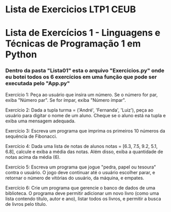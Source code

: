 # Lista de Exercicios LTP1 CEUB

# Lista de Exercícios 1 - Linguagens e Técnicas de Programação 1 em Python
### Dentro da pasta "Lista01" esta o arquivo "Exercicios.py" onde eu botei todos os 6 exercícios em uma função que pode ser executada pelo "App.py"

Exercício 1: Peça ao usuário que insira um número. Se o número for par, exiba "Número par". Se for ímpar, exiba "Número ímpar".

Exercício 2: Dada a tupla turma = ('André', 'Fernanda', 'Luiz'), peça ao usuário para digitar o nome de um aluno. Cheque se o aluno está na tupla e exiba uma mensagem adequada.

Exercício 3: Escreva um programa que imprima os primeiros 10 números da sequência de Fibonacci.

Exercício 4: Dada uma lista de notas de alunos notas = [6.3, 7.5, 9.2, 5.1, 6.8], calcule e exiba a média das notas. Além disso, exiba a quantidade de notas acima da média (6).

Exercício 5: Escreva um programa que jogue "pedra, papel ou tesoura" contra o usuário. O jogo deve continuar até o usuário escolher parar, e retornar o número de vitórias do usuário, da máquina, e empates.

Exercício 6: Crie um programa que gerencie o banco de dados de uma biblioteca. O programa deve permitir adicionar um novo livro (como uma lista contendo título, autor e ano), listar todos os livros, e permitir a busca de livros pelo título.

